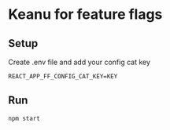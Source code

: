 # Keanu for feature flags

## Setup
Create .env file and add your config cat key
```
REACT_APP_FF_CONFIG_CAT_KEY=KEY
```

## Run
```
npm start
```